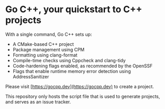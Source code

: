 # Go C++, your quickstart to C++ projects

With a single command, Go C++ sets up:

- A CMake-based C++ project
- Package management using CPM
- Formatting using clang-format
- Compile-time checks using Cppcheck and clang-tidy
- Code-hardening flags enabled, as recommended by the OpenSSF
- Flags that enable runtime memory error detection using AddressSanitizer

Please visit [https://gocpp.dev](https://gocpp.dev) to create a project.

This repository only hosts the script file that is used to generate projects,
and serves as an issue tracker.
